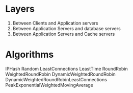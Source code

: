 # Layers
1. Between Clients and Application servers
2. Between Application Servers and database servers
3. Between Application Servers and Cache servers

# Algorithms
IPHash
Random
LeastConnections
LeastTime
RoundRobin
WeightedRoundRobin
DynamicWeightedRoundRobin
DynamicWeightedRoundRobinLeastConnections
PeakExponentialWeightedMovingAverage